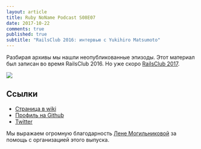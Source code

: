 ```yaml
---
layout: article
title: Ruby NoName Podcast S08E07
date: 2017-10-22
comments: true
published: true
subtitle: "RailsClub 2016: интервью с Yukihiro Matsumoto"
---
```


Разбирая архивы мы нашли неопубликованные эпизоды. Этот материал был записан во время RailsClub 2016. Но уже скоро [RailsClub 2017](http://railsclub.ru/).

![](https://avatars1.githubusercontent.com/u/30733?v=3&s=466)

## Ссылки
* [Страница в wiki](https://en.wikipedia.org/wiki/Yukihiro_Matsumoto)
* [Профиль на Github](https://github.com/matz)
* [Twitter](https://github.com/matz)

Мы выражаем огромную благодарность [Лене Могильниковой](https://www.facebook.com/elena.voronina.5496) за помощь с организацией этого выпуска.
